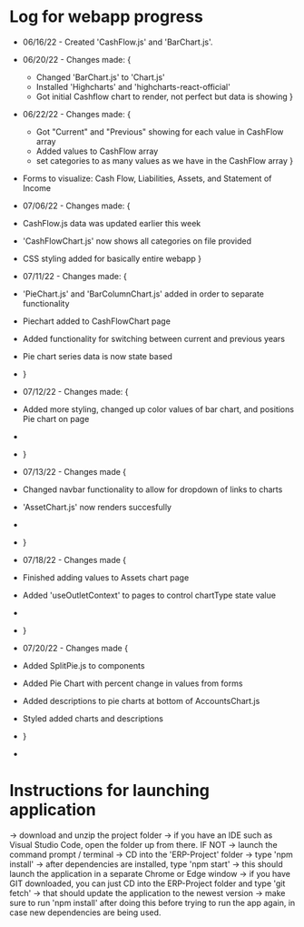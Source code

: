 # Log for webapp progress

- 06/16/22 - Created 'CashFlow.js' and 'BarChart.js'.
- 06/20/22 - Changes made: {
  - Changed 'BarChart.js' to 'Chart.js'
  - Installed 'Highcharts' and 'highcharts-react-official'
  - Got initial Cashflow chart to render, not perfect but data is showing
    }
- 06/22/22 - Changes made: {
  - Got "Current" and "Previous" showing for each value in CashFlow array
  - Added values to CashFlow array
  - set categories to as many values as we have in the CashFlow array
    }
- Forms to visualize: Cash Flow, Liabilities, Assets, and Statement of Income

- 07/06/22 - Changes made: {
- CashFlow.js data was updated earlier this week
- 'CashFlowChart.js' now shows all categories on file provided
- CSS styling added for basically entire webapp
  }

- 07/11/22 - Changes made: {
- 'PieChart.js' and 'BarColumnChart.js' added in order to separate functionality
- Piechart added to CashFlowChart page
- Added functionality for switching between current and previous years
- Pie chart series data is now state based
- }

- 07/12/22 - Changes made: {
- Added more styling, changed up color values of bar chart, and positions Pie chart on page
-
- }

- 07/13/22 - Changes made {
- Changed navbar functionality to allow for dropdown of links to charts
- 'AssetChart.js' now renders succesfully
-
- }

- 07/18/22 - Changes made {
- Finished adding values to Assets chart page
- Added 'useOutletContext' to pages to control chartType state value
-
- }

- 07/20/22 - Changes made {
- Added SplitPie.js to components
- Added Pie Chart with percent change in values from forms
- Added descriptions to pie charts at bottom of AccountsChart.js
- Styled added charts and descriptions
- }
-

# Instructions for launching application

-> download and unzip the project folder
-> if you have an IDE such as Visual Studio Code, open the folder up from there. IF NOT
-> launch the command prompt / terminal
-> CD into the 'ERP-Project' folder
-> type 'npm install'
-> after dependencies are installed, type 'npm start'
-> this should launch the application in a separate Chrome or Edge window
-> if you have GIT downloaded, you can just CD into the ERP-Project folder
and type 'git fetch'
-> that should update the application to the newest version
-> make sure to run 'npm install' after doing this before trying to run
the app again, in case new dependencies are being used.
